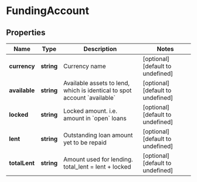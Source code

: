 # FundingAccount

## Properties

Name | Type | Description | Notes
------------ | ------------- | ------------- | -------------
**currency** | **string** | Currency name | [optional] [default to undefined]
**available** | **string** | Available assets to lend, which is identical to spot account &#x60;available&#x60; | [optional] [default to undefined]
**locked** | **string** | Locked amount. i.e. amount in &#x60;open&#x60; loans | [optional] [default to undefined]
**lent** | **string** | Outstanding loan amount yet to be repaid | [optional] [default to undefined]
**totalLent** | **string** | Amount used for lending. total_lent &#x3D; lent + locked | [optional] [default to undefined]

